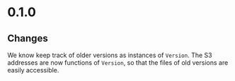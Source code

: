 # 0.1.0

## Changes

We know keep track of older versions as instances of `Version`. The S3 addresses are now functions of `Version`, so that the files of old versions are easily accessible.